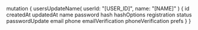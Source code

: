 mutation {
    usersUpdateName(
        userId: "[USER_ID]",
        name: "[NAME]"
    ) {
        id
        createdAt
        updatedAt
        name
        password
        hash
        hashOptions
        registration
        status
        passwordUpdate
        email
        phone
        emailVerification
        phoneVerification
        prefs
    }
}

